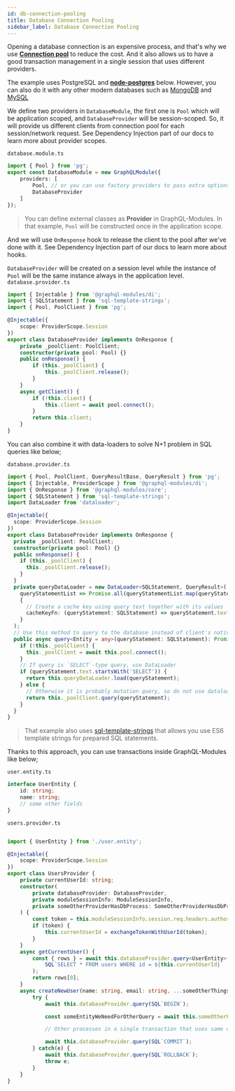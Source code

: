 ```yaml
---
id: db-connection-pooling
title: Database Connection Pooling
sidebar_label: Database Connection Pooling
---
```


Opening a database connection is an expensive process, and that's why we use **[Connection pool](https://en.wikipedia.org/wiki/Connection_pool)** to reduce the cost. And it also allows us to have a good transaction management in a single session that uses different providers.

The example uses PostgreSQL and **[node-postgres](https://node-postgres.com/features/transactions)** below. However, you can also do it with any other modern databases such as [MongoDB](https://www.compose.com/articles/connection-pooling-with-mongodb/) and [MySQL](https://www.compose.com/articles/connection-pooling-with-mongodb/)

We define two providers in `DatabaseModule`, the first one is `Pool` which will be application scoped, and `DatabaseProvider` will be session-scoped. So, it will provide us different clients from connection pool for each session/network request. See Dependency Injection part of our docs to learn more about provider scopes.

`database.module.ts`
```ts
import { Pool } from 'pg';
export const DatabaseModule = new GraphQLModule({
    providers: [
        Pool, // or you can use factory providers to pass extra options to the constructor { provide: Pool, useFactory: () => new Pool({ ... }) }
        DatabaseProvider
    ]
});
```

> You can define external classes as **Provider** in GraphQL-Modules. In that example, `Pool` will be constructed once in the application scope.

And we will use `OnResponse` hook to release the client to the pool after we've done with it. See Dependency Injection part of our docs to learn more about hooks.

`DatabaseProvider` will be created on a session level while the instance of `Pool` will be the same instance always in the application level.
`database.provider.ts`
```ts
import { Injectable } from '@graphql-modules/di';
import { SQLStatement } from 'sql-template-strings';
import { Pool, PoolClient } from 'pg';

@Injectable({
    scope: ProviderScope.Session
})
export class DatabaseProvider implements OnResponse {
    private _poolClient: PoolClient;
    constructor(private pool: Pool) {}
    public onResponse() {
        if (this._poolClient) {
            this._poolClient.release();
        }
    }
    async getClient() {
        if (!this.client) {
            this.client = await pool.connect();
        }
        return this.client;
    }
}
```

You can also combine it with data-loaders to solve N+1 problem in SQL queries like below;

`database.provider.ts`

```ts
import { Pool, PoolClient, QueryResultBase, QueryResult } from 'pg';
import { Injectable, ProviderScope } from '@graphql-modules/di';
import { OnResponse } from '@graphql-modules/core';
import { SQLStatement } from 'sql-template-strings';
import DataLoader from 'dataloader';

@Injectable({
  scope: ProviderScope.Session
})
export class DatabaseProvider implements OnResponse {
  private _poolClient: PoolClient;
  constructor(private pool: Pool) {}
  public onResponse() {
    if (this._poolClient) {
      this._poolClient.release();
    }
  }
  private queryDataLoader = new DataLoader<SQLStatement, QueryResult>(
    queryStatementList => Promise.all(queryStatementList.map(queryStatement => this._poolClient.query(queryStatement))),
    {
      // Create a cache key using query text together with its values
      cacheKeyFn: (queryStatement: SQLStatement) => queryStatement.text + queryStatement.values.join(',')
    }
  );
  // Use this method to query to the database instead of client's native one.
  public async query<Entity = any>(queryStatement: SQLStatement): Promise<QueryResultBase & { rows: Entity[] }> {
    if (!this._poolClient) {
      this._poolClient = await this.pool.connect();
    }
    // If query is `SELECT`-type query, use DataLoader
    if (queryStatement.text.startsWith('SELECT')) {
      return this.queryDataLoader.load(queryStatement);
    } else {
      // Otherwise it is probably mutation query, so do not use dataloader
      return this._poolClient.query(queryStatement);
    }
  }
}
```

> That example also uses [sql-template-strings](https://github.com/felixfbecker/node-sql-template-strings) that allows you use ES6 template strings for prepared SQL statements.

Thanks to this approach, you can use transactions inside GraphQL-Modules like below;

`user.entity.ts`

```ts
interface UserEntity {
    id: string;
    name: string;
    // some other fields
}
```

`users.provider.ts`

```ts

import { UserEntity } from './user.entity';

@Injectable({
    scope: ProviderScope.Session
})
export class UsersProvider {
    private currentUserId: string;
    constructor(
        private databaseProvider: DatabaseProvider, 
        private moduleSessionInfo: ModuleSessionInfo,
        private someOtherProviderHasDbProcess: SomeOtherProviderHasDbProcess
    ) {
        const token = this.moduleSessionInfo.session.req.headers.authorization;
        if (token) {
            this.currentUserId = exchangeTokenWithUserId(token);
        }
    }
    async getCurrentUser() {
        const { rows } = await this.databaseProvider.query<UserEntity>(
            SQL`SELECT * FROM users WHERE id = ${this.currentUserId}`
        );
        return rows[0];
    }
    async createNewUser(name: string, email: string, ...someOtherThings) {
        try {
            await this.databaseProvider.query(SQL`BEGIN`);

            const someEntityWeNeedForOtherQuery = await this.someOtherProviderHasDbProcess.doSomeProcess(...someOtherThings);

            // Other processes in a single transaction that uses same client for all session

            await this.databaseProvider.query(SQL`COMMIT`);
        } catch(e) {
            await this.databaseProvider.query(SQL`ROLLBACK`);
            throw e;
        }
    }
}
```
